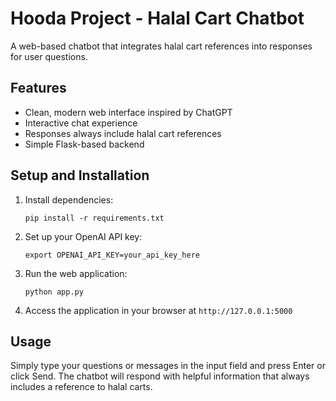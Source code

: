 # Hooda Project - Halal Cart Chatbot

A web-based chatbot that integrates halal cart references into responses for user questions.

## Features

- Clean, modern web interface inspired by ChatGPT
- Interactive chat experience
- Responses always include halal cart references
- Simple Flask-based backend

## Setup and Installation

1. Install dependencies:
   ```
   pip install -r requirements.txt
   ```

2. Set up your OpenAI API key:
   ```
   export OPENAI_API_KEY=your_api_key_here
   ```

3. Run the web application:
   ```
   python app.py
   ```

4. Access the application in your browser at `http://127.0.0.1:5000`

## Usage

Simply type your questions or messages in the input field and press Enter or click Send.
The chatbot will respond with helpful information that always includes a reference to halal carts.